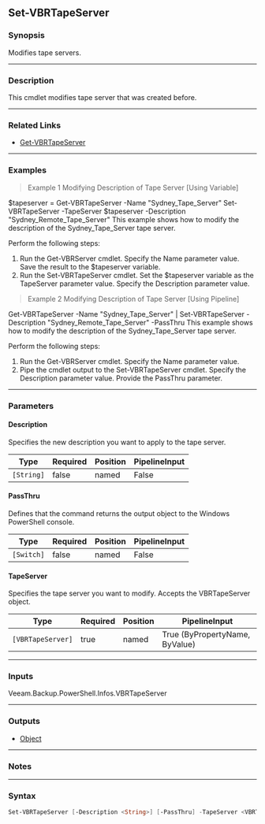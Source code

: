 Set-VBRTapeServer
-----------------

### Synopsis
Modifies tape servers.

---

### Description

This cmdlet modifies tape server that was created before.

---

### Related Links
* [Get-VBRTapeServer](Get-VBRTapeServer)

---

### Examples
> Example 1 Modifying Description of Tape Server [Using Variable]

$tapeserver = Get-VBRTapeServer -Name "Sydney_Tape_Server"
Set-VBRTapeServer -TapeServer $tapeserver -Description "Sydney_Remote_Tape_Server"
This example shows how to modify the description of the Sydney_Tape_Server tape server.

Perform the following steps:
1. Run the Get-VBRServer cmdlet. Specify the Name parameter value. Save the result to the $tapeserver variable.
2. Run the Set-VBRTapeServer cmdlet. Set the $tapeserver variable as the TapeServer parameter value. Specify the Description parameter value.
> Example 2 Modifying Description of Tape Server [Using Pipeline]

Get-VBRTapeServer -Name "Sydney_Tape_Server" | Set-VBRTapeServer -Description "Sydney_Remote_Tape_Server" -PassThru
This example shows how to modify the description of the Sydney_Tape_Server tape server.

Perform the following steps:
1. Run the Get-VBRServer cmdlet. Specify the Name parameter value.
2. Pipe the cmdlet output to the Set-VBRTapeServer cmdlet. Specify the Description parameter value. Provide the PassThru parameter.

---

### Parameters
#### **Description**
Specifies the new description you want to apply to the tape server.

|Type      |Required|Position|PipelineInput|
|----------|--------|--------|-------------|
|`[String]`|false   |named   |False        |

#### **PassThru**
Defines that the command returns the output object to the Windows PowerShell console.

|Type      |Required|Position|PipelineInput|
|----------|--------|--------|-------------|
|`[Switch]`|false   |named   |False        |

#### **TapeServer**
Specifies the tape server you want to modify.  Accepts the VBRTapeServer object.

|Type             |Required|Position|PipelineInput                 |
|-----------------|--------|--------|------------------------------|
|`[VBRTapeServer]`|true    |named   |True (ByPropertyName, ByValue)|

---

### Inputs
Veeam.Backup.PowerShell.Infos.VBRTapeServer

---

### Outputs
* [Object](https://learn.microsoft.com/en-us/dotnet/api/System.Object)

---

### Notes

---

### Syntax
```PowerShell
Set-VBRTapeServer [-Description <String>] [-PassThru] -TapeServer <VBRTapeServer> [<CommonParameters>]
```
